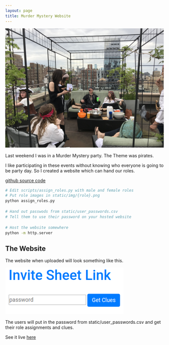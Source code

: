 ```yaml
---
layout: page
title: Murder Mystery Website
---
```


![overview_pic](/assets/2019_05_13/darty.jpg)

Last weekend I was in a Murder Mystery party.
The Theme was pirates.

I like participating in these events without knowing who everyone is going to be party day.
So I created a website which can hand our roles.

[github source code](https://github.com/lilleswing/murder_mystery)

```bash
# Edit scripts/assign_roles.py with male and female roles
# Put role images in static/img/{role}.png
python assign_roles.py

# Hand out passwods from static/user_passwords.csv
# Tell them to use their password on your hosted website

# Host the website somewhere
python -m http.server
```


## The Website
The website when uploaded will look something like this.

![website](/assets/2019_05_13/invite.png)

The users will put in the password from static/user_passwords.csv and get their role assignments and clues.

See it live [here](http://karlleswing.com/misc/pirates/)
